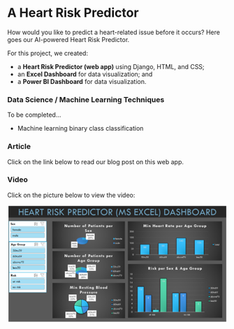 # A Heart Risk Predictor
How would you like to predict a heart-related issue before it occurs? Here goes our AI-powered Heart Risk Predictor. 

For this project, we created:
- a <b>Heart Risk Predictor (web app)</b> using Django, HTML, and CSS;
- an <b>Excel Dashboard</b> for data visualization; and
- a <b>Power BI Dashboard</b> for data visualization.

### Data Science / Machine Learning Techniques
To be completed...
- Machine learning binary class classification

### Article 
Click on the link below to read our blog post on this web app.

### Video 
Click on the picture below to view the video:


[![Watch the video](https://github.com/auds-hobbies/p1_heart_risk_predictor/blob/main/github_heart_risk_excel_dashboard.png)](https://youtu.be/pFVV-cahsBc) 


